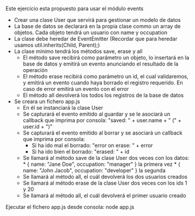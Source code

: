 Este ejercicio esta propuesto para usar el módulo events

* Crear una clase User que servirá para gestionar un modelo de datos
* La base de datos se declarará en la propia clase commo un array de objetos. Cada objeto tendrá un usuario con name y occupation 
* La clase debe heredar de EventEmitter (Recordar que para heredar usamos util.inherits(Child, Parent);)
* La clase mínimo tendrá los métodos save, erase y all
    * El método save recibirá como parámetro un objeto, lo insertará en la base de datos y emitirá un evento anunciando el resultado de la operación
    * El método erase recibirá como parámetro un id, el cual validaremos, y emitirá un evento cuando haya borrado el registro requerido. En caso de error emitirá un evento con el error
    * El método all devolverá los todos los registros de la base de datos
* Se creara un fichero app.js
    * En él se instanciará la clase User
    * Se capturará el evento emitido al guardar y se le asociará un callback que imprima por consola: "saved: " + user.name + " (" + user.id + ")" 
    * Se capturará el evento emitido al borrar y se asociará un callback que imprima por consola: 
        * Si ha ido mal el borrado: "error on erase: " + error
        * Si ha ido bien el borrado: "erased: " + id
    * Se llamará al método save de la clase User dos veces con los datos:
           * { name: "Jane Doe", occupation: "manager" } la primera vez
           * { name: "John Jacob", occupation: "developer" } la segunda
    * Se llamará al método all, el cuál devolverá los dos usuarios creados
    * Se llamará al método erase de la clase User dos veces con los ids 1 y 20
    * Se llamará al método all, el cuál devolverá el primer usuario creado

Ejecutar el fichero app.js desde consola: node app.js

